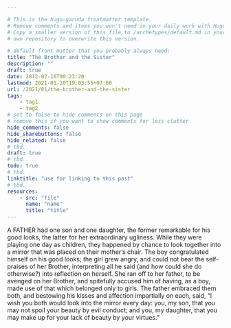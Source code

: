 ```yaml
---

# This is the hugo-garuda frontmatter template.
# Remove comments and items you won't need in your daily work with Hugo.
# Copy a smaller version of this file to /archetypes/default.md in your
# own repository to overwrite this version.

# default front matter that you probably always need:
title: "The Brother and the Sister"
description: ""
draft: true
date: 2012-07-16T00:23:20
lastmod: 2021-01-20T19:03:55+07:00
url: /2021/01/the-brother-and-the-sister
tags:
    - tag1
    - tag2
# set to false to hide comments on this page
# remove this if you want to show comments for less clutter
hide_comments: false
hide_sharebuttons: false
hide_related: false
# tbd.
draft: true
# tbd.
todo: true
# tbd.
linktitle: "use for linking to this post"
# tbd.
resources:
    - src: "file"
      name: "name"
      title: "title"
---
```

A FATHER had one son and one daughter, the former remarkable for his good looks, the latter for her extraordinary ugliness. While they were playing one day as children, they happened by chance to look together into a mirror that was placed on their mother’s chair. The boy congratulated himself on his good looks; the girl grew angry, and could not bear the self-praises of her Brother, interpreting all he said (and how could she do otherwise?) into reflection on herself. She ran off to her father, to be avenged on her Brother, and spitefully accused him of having, as a boy, made use of that which belonged only to girls. The father embraced them both, and bestowing his kisses and affection impartially on each, said, “I wish you both would look into the mirror every day: you, my son, that you may not spoil your beauty by evil conduct; and you, my daughter, that you may make up for your lack of beauty by your virtues.”


